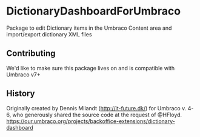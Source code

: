 # DictionaryDashboardForUmbraco
Package to edit Dictionary items in the Umbraco Content area and import/export dictionary XML files

## Contributing
We'd like to make sure this package lives on and is compatible with Umbraco v7+


## History
Originally created by Dennis Milandt (http://it-future.dk/) for Umbraco v. 4-6, who generously shared the source code at the request of @HFloyd.
https://our.umbraco.org/projects/backoffice-extensions/dictionary-dashboard

